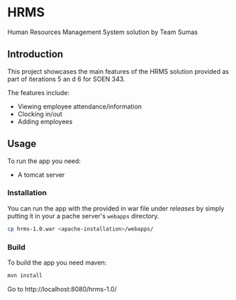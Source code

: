 # HRMS
Human Resources Management System solution by Team Sumas

## Introduction ##
This project showcases the main features of the HRMS solution provided as part of iterations 5 an
d 6 for SOEN 343.

The features include:
* Viewing employee attendance/information
* Clocking in/out
* Adding employees

## Usage ##
To run the app you need:
* A tomcat server

### Installation ###
You can run the app with the provided in war file under *releases* by simply putting it in your a
pache server's `webapps` directory.
```bash
cp hrms-1.0.war <apache-installation>/webapps/
```

### Build ###
To build the app you need maven:
```bash
mvn install
```

Go to http://localhost:8080/hrms-1.0/
